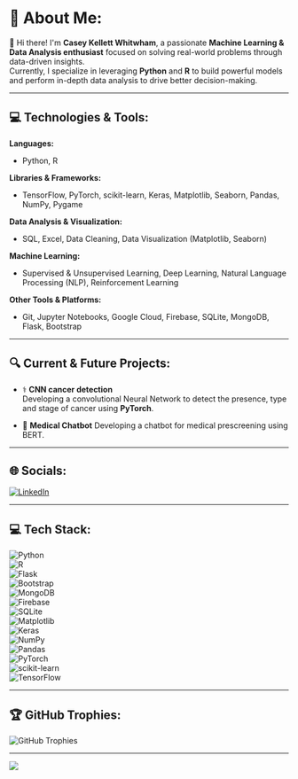 # 💫 About Me:
👋 Hi there! I'm **Casey Kellett Whitwham**, a passionate **Machine Learning & Data Analysis enthusiast** focused on solving real-world problems through data-driven insights.  
Currently, I specialize in leveraging **Python** and **R** to build powerful models and perform in-depth data analysis to drive better decision-making.



---

## 💻 Technologies & Tools:

**Languages:**  
- Python, R

**Libraries & Frameworks:**  
- TensorFlow, PyTorch, scikit-learn, Keras, Matplotlib, Seaborn, Pandas, NumPy, Pygame

**Data Analysis & Visualization:**  
- SQL, Excel, Data Cleaning, Data Visualization (Matplotlib, Seaborn)

**Machine Learning:**  
- Supervised & Unsupervised Learning, Deep Learning, Natural Language Processing (NLP), Reinforcement Learning

**Other Tools & Platforms:**  
- Git, Jupyter Notebooks, Google Cloud, Firebase, SQLite, MongoDB, Flask, Bootstrap

---

## 🔍 Current & Future Projects:

- ⚕️ **CNN cancer detection**  
  Developing a convolutional Neural Network to detect the presence, type and stage of cancer using **PyTorch**.

- 🏥 **Medical Chatbot**
  Developing a chatbot for medical prescreening using BERT.
---

## 🌐 Socials:
[![LinkedIn](https://img.shields.io/badge/LinkedIn-%230077B5.svg?logo=linkedin&logoColor=white)](https://linkedin.com/in/caseykellettwhitwham)

---

## 💻 Tech Stack:
![Python](https://img.shields.io/badge/python-3670A0?style=flat&logo=python&logoColor=ffdd54)  
![R](https://img.shields.io/badge/r-%23276DC3.svg?style=flat&logo=r&logoColor=white)  
![Flask](https://img.shields.io/badge/flask-%23000.svg?style=flat&logo=flask&logoColor=white)  
![Bootstrap](https://img.shields.io/badge/bootstrap-%238511FA.svg?style=flat&logo=bootstrap&logoColor=white)  
![MongoDB](https://img.shields.io/badge/MongoDB-%234ea94b.svg?style=flat&logo=mongodb&logoColor=white)  
![Firebase](https://img.shields.io/badge/firebase-a08021?style=flat&logo=firebase&logoColor=ffcd34)  
![SQLite](https://img.shields.io/badge/sqlite-%2307405e.svg?style=flat&logo=sqlite&logoColor=white)  
![Matplotlib](https://img.shields.io/badge/Matplotlib-%23ffffff.svg?style=flat&logo=Matplotlib&logoColor=black)  
![Keras](https://img.shields.io/badge/Keras-%23D00000.svg?style=flat&logo=Keras&logoColor=white)  
![NumPy](https://img.shields.io/badge/numpy-%23013243.svg?style=flat&logo=numpy&logoColor=white)  
![Pandas](https://img.shields.io/badge/pandas-%23150458.svg?style=flat&logo=pandas&logoColor=white)  
![PyTorch](https://img.shields.io/badge/PyTorch-%23EE4C2C.svg?style=flat&logo=PyTorch&logoColor=white)  
![scikit-learn](https://img.shields.io/badge/scikit--learn-%23F7931E.svg?style=flat&logo=scikit-learn&logoColor=white)  
![TensorFlow](https://img.shields.io/badge/TensorFlow-%23FF6F00.svg?style=flat&logo=TensorFlow&logoColor=white)

---

## 🏆 GitHub Trophies:
![GitHub Trophies](https://github-profile-trophy.vercel.app/?username=casey-kellett-whitwham&theme=radical&no-frame=false&no-bg=true&margin-w=4)

---

[![](https://visitcount.itsvg.in/api?id=casey-kellett-whitwham&icon=0&color=3)](https://visitcount.itsvg.in)
